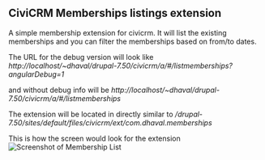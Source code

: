 
## CiviCRM Memberships listings extension

A simple membership extension for civicrm. 
It will list the existing memberships and you can filter the memberships based on from/to dates.

The URL for the debug version will look like 
*http://localhost/~dhaval/drupal-7.50/civicrm/a/#/listmemberships?angularDebug=1*

and without debug info will be 
*http://localhost/~dhaval/drupal-7.50/civicrm/a/#/listmemberships*

The extension will be located in directly similar to 
*/drupal-7.50/sites/default/files/civicrm/ext/com.dhaval.memberships*

This is how the screen would look for the extension
![Screenshot of Membership List][demo2]

[demo2]: https://github.com/dhavalsharma/civicrm-memberships/tree/master/demo/civicrm-membership-screen.png "Screenshot Membership List"
